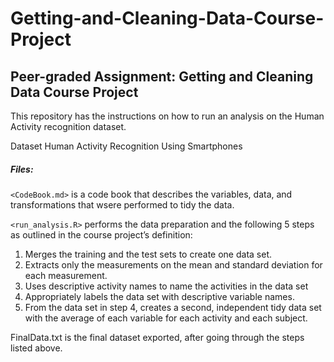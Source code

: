 # Getting-and-Cleaning-Data-Course-Project
## Peer-graded Assignment: Getting and Cleaning Data Course Project

This repository has the instructions on how to run an analysis on the Human Activity recognition dataset.

Dataset
Human Activity Recognition Using Smartphones

##### Files:

`<CodeBook.md>` is a code book that describes the variables, data, and  transformations that wsere performed to tidy the data.

`<run_analysis.R>` performs the data preparation and the following 5 steps as outlined in the course project’s definition:
1. Merges the training and the test sets to create one data set.
2. Extracts only the measurements on the mean and standard deviation for each measurement.
3. Uses descriptive activity names to name the activities in the data set
4. Appropriately labels the data set with descriptive variable names.
5. From the data set in step 4, creates a second, independent tidy data set with the average of each variable for each    activity and each subject.

FinalData.txt is the final dataset exported, after going through the steps listed above.
